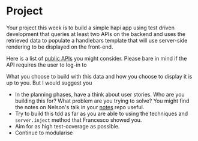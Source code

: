 # Project

Your project this week is to build a simple hapi app using test driven development that queries at least two APIs on the backend and uses the retrieved data to populate a handlebars template that will use server-side rendering to be displayed on the front-end.

Here is a list of [public APIs](https://github.com/toddmotto/public-apis) you might consider. Please bare in mind if the API requires the user to log-in to 

What you choose to build with this data and how you choose to display it is up to you. But I would suggest you

* In the planning phases, have a think about user stories. Who are you building this for? What problem are you trying to solve? You might find the notes on Nelson's talk in your [notes](https://github.com/FAC9/notes/tree/master/week5/nelson-workshop) repo useful.
* Try to build this tdd as far as you are able to using the techniques and `server.inject` method that Francesco showed you.
* Aim for as high test-coverage as possible.
* Continue to modularise